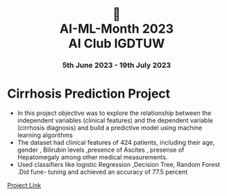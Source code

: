 <h1 align="center"> 🤖 <br />
AI-ML-Month 2023 <br />
AI Club IGDTUW </h1>
<h3 align="center"> 5th June 2023 - 19th July 2023</h3>

# Cirrhosis Prediction Project
* In this project objective was to explore the relationship between the independent variables (clinical features) and the dependent variable (cirrhosis diagnosis) and build a predictive model using machine learning algorithms 
* The dataset had clinical features of 424 patients, including their age, gender , Bilirubin levels ,presence of Ascites , presense of Hepatomegaly among other medical measurements.
* Used classifiers like logistic Regression ,Decision Tree, Random Forest .Did fune- tuning and achieved an accuracy of 77.5 percent

[Project Link](https://github.com/mahita2104/AIMLMonth2023/blob/main/Minor%20Project/ProjectSubmission.md)
